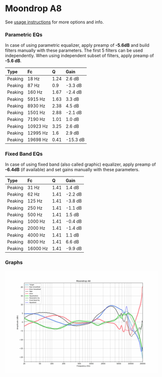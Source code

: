 # Moondrop A8
See [usage instructions](https://github.com/jaakkopasanen/AutoEq#usage) for more options and info.

### Parametric EQs
In case of using parametric equalizer, apply preamp of **-5.6dB** and build filters manually
with these parameters. The first 5 filters can be used independently.
When using independent subset of filters, apply preamp of **-5.6 dB**.

| Type    | Fc       |    Q | Gain     |
|:--------|:---------|:-----|:---------|
| Peaking | 18 Hz    | 1.24 | 2.6 dB   |
| Peaking | 87 Hz    | 0.9  | -3.3 dB  |
| Peaking | 160 Hz   | 1.67 | -2.4 dB  |
| Peaking | 5915 Hz  | 1.63 | 3.3 dB   |
| Peaking | 8930 Hz  | 2.38 | 4.5 dB   |
| Peaking | 1501 Hz  | 2.88 | -2.1 dB  |
| Peaking | 7190 Hz  | 1.01 | 1.0 dB   |
| Peaking | 10923 Hz | 3.25 | 2.6 dB   |
| Peaking | 12995 Hz | 1.6  | 2.9 dB   |
| Peaking | 19698 Hz | 0.41 | -15.3 dB |

### Fixed Band EQs
In case of using fixed band (also called graphic) equalizer, apply preamp of **-6.4dB**
(if available) and set gains manually with these parameters.

| Type    | Fc       |    Q | Gain    |
|:--------|:---------|:-----|:--------|
| Peaking | 31 Hz    | 1.41 | 1.4 dB  |
| Peaking | 62 Hz    | 1.41 | -2.2 dB |
| Peaking | 125 Hz   | 1.41 | -3.8 dB |
| Peaking | 250 Hz   | 1.41 | -1.1 dB |
| Peaking | 500 Hz   | 1.41 | 1.5 dB  |
| Peaking | 1000 Hz  | 1.41 | -0.4 dB |
| Peaking | 2000 Hz  | 1.41 | -1.4 dB |
| Peaking | 4000 Hz  | 1.41 | 1.1 dB  |
| Peaking | 8000 Hz  | 1.41 | 6.6 dB  |
| Peaking | 16000 Hz | 1.41 | -9.9 dB |

### Graphs
![](./Moondrop%20A8.png)